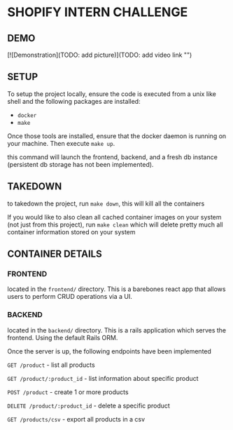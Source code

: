 # SHOPIFY INTERN CHALLENGE

## DEMO

[![Demonstration](TODO: add picture)](TODO: add video link "")

## SETUP

To setup the project locally, ensure the code is executed from a unix like shell and the following packages are installed:
- `docker`
- `make`

Once those tools are installed, ensure that the docker daemon is running on your machine. Then execute `make up`.

this command will launch the frontend, backend, and a fresh db instance (persistent db storage has not been implemented).

## TAKEDOWN

to takedown the project, run `make down`, this will kill all the containers

If you would like to also clean all cached container images on your system (not just from this project), run `make clean` which will delete pretty much all container information stored on your system

## CONTAINER DETAILS
### FRONTEND
located in the `frontend/` directory.
This is a barebones react app that allows users to perform CRUD operations via a UI.

### BACKEND
located in the `backend/` directory.
This is a rails application which serves the frontend. Using the default Rails ORM.

Once the server is up, the following endpoints have been implemented

`GET /product` - list all products

`GET /product/:product_id` - list information about specific product

`POST /product` - create 1 or more products

`DELETE /product/:product_id` - delete a specific product

`GET /products/csv` - export all products in a csv
